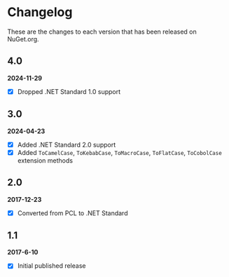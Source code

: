 # Changelog

These are the changes to each version that has been released
on NuGet.org.

## 4.0
**2024-11-29**
- [x] Dropped .NET Standard 1.0 support

## 3.0
**2024-04-23**

- [x] Added .NET Standard 2.0 support
- [x] Added `ToCamelCase`, `ToKebabCase`, `ToMacroCase`, `ToFlatCase`, `ToCobolCase` extension methods

## 2.0

**2017-12-23**

- [x] Converted from PCL to .NET Standard

## 1.1

**2017-6-10**

- [x] Initial published release



 
 